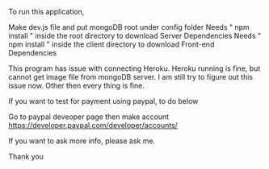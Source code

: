 To run this application,

Make dev.js file  and put mongoDB root under config folder
Needs " npm install " inside the root directory to download Server Dependencies
Needs " npm install " inside the client directory to download Front-end Dependencies 

This program has issue with connecting Heroku. 
Heroku running is fine, but cannot get image file from mongoDB server.
I am still try to figure out this issue now. 
Other then every thing is fine.

If you want to test for payment using paypal, to do below

Go to paypal deveoper page then make account
https://developer.paypal.com/developer/accounts/

If you want to ask more info, please ask me.

Thank you


